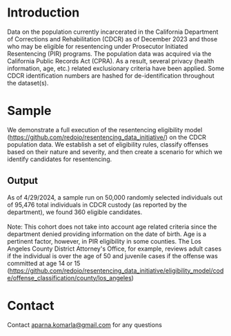 # Introduction
Data on the population currently incarcerated in the California Department of Corrections and Rehabilitation (CDCR) as of December 2023 and those who may be eligible for resentencing under Prosecutor Initiated Resentencing (PIR) programs. The population data was acquired via the California Public Records Act (CPRA). As a result, several privacy (health information, age, etc.) related exclusionary criteria have been applied. Some CDCR identification numbers are hashed for de-identification throughout the dataset(s). 

# Sample
We demonstrate a full execution of the resentencing eligibility model (https://github.com/redoio/resentencing_data_initiative/) on the CDCR population data. We establish a set of eligibility rules, classify offenses based on their nature and severity, and then create a scenario for which we identify candidates for resentencing.

## Output
As of 4/29/2024, a sample run on 50,000 randomly selected individuals out of 95,476 total individuals in CDCR custody (as reported by the department), we found 360 eligible candidates.<br>
<br>
Note: This cohort does not take into account age related criteria since the department denied providing information on the date of birth. Age is a pertinent factor, however, in PIR eligibility in some counties. The Los Angeles County District Attorney's Office, for example, reviews adult cases if the individual is over the age of 50 and juvenile cases if the offense was committed at age 14 or 15 (https://github.com/redoio/resentencing_data_initiative/eligibility_model/code/offense_classification/county/los_angeles)

# Contact 
Contact aparna.komarla@gmail.com for any questions

